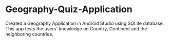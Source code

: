 # Geography-Quiz-Application
Created a Geography Application in Android Studio using SQLite database. This app tests the users' knowledge on Country, Continent and the neighboring countries.
